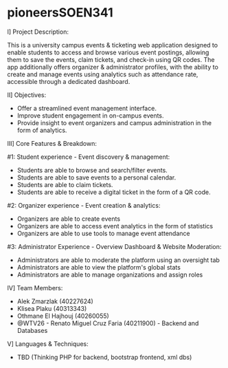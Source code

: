 # pioneersSOEN341

  I] Project Description:

This is a university campus events & ticketing web application designed to enable students to access and browse various event postings, allowing them to save the events, claim tickets,
and check-in using QR codes. The app additionally offers organizer & administrator profiles, with the ability to create and manage events using analytics such as attendance rate, accessible through a
dedicated dashboard.

 II] Objectives:

- Offer a streamlined event management interface.
- Improve student engagement in on-campus events.
- Provide insight to event organizers and campus administration in the form of analytics. 


III] Core Features & Breakdown:

#1: Student experience - Event discovery & management:
   - Students are able to browse and search/filter events.
   - Students are able to save events to a personal calendar.
   - Students are able to claim tickets.
   - Students are able to receive a digital ticket in the form of a QR code.

#2: Organizer experience - Event creation & analytics:

   - Organizers are able to create events
   - Organizers are able to access event analytics in the form of statistics
   - Organizers are able to use tools to manage event attendance

#3: Administrator Experience - Overview Dashboard & Website Moderation:

   - Administrators are able to moderate the platform using an oversight tab
   - Administrators are able to view the platform's global stats
   - Administrators are able to manage organizations and assign roles

IV] Team Members:

   - Alek Zmarzlak (40227624)
   - Klisea Plaku (40313343)
   - Othmane El Hajhouj (40260055)
   - @WTV26 - Renato Miguel Cruz Faria (40211900) - Backend and Databases

V] Languages & Techniques:
  - TBD (Thinking PHP for backend, bootstrap frontend, xml dbs)
    

